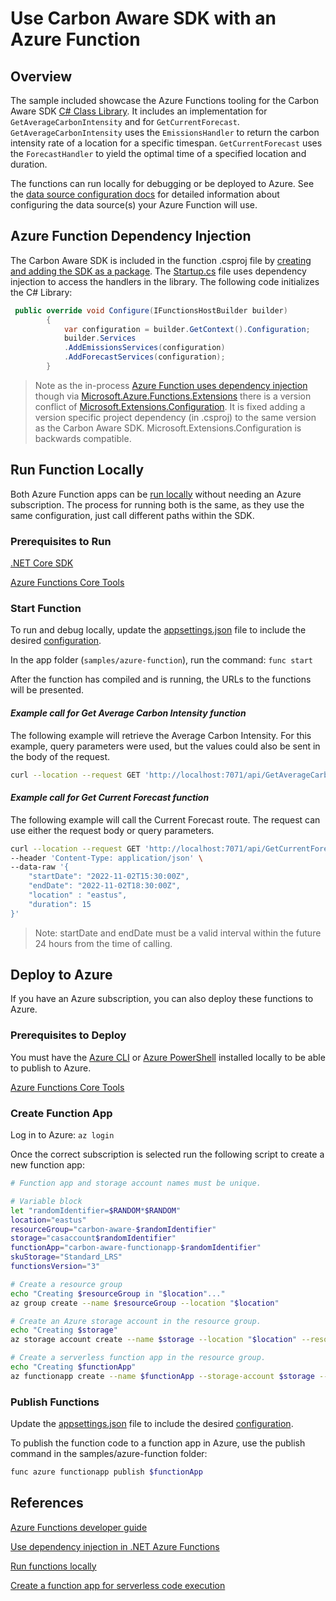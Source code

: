 # Use Carbon Aware SDK with an Azure Function

## Overview

The sample included showcase the Azure Functions tooling for the Carbon Aware
SDK [C# Class Library](../../docs/architecture/c-sharp-client-library.md). It
includes an implementation for `GetAverageCarbonIntensity` and for
`GetCurrentForecast`. `GetAverageCarbonIntensity` uses the `EmissionsHandler` to
return the carbon intensity rate of a location for a specific timespan.
`GetCurrentForecast` uses the `ForecastHandler` to yield the optimal time of a
specified location and duration.

The functions can run locally for debugging or be deployed to Azure. See the
[data source configuration docs](../../docs/configuration.md#datasources) for
detailed information about configuring the data source(s) your Azure Function
will use.

## Azure Function Dependency Injection

The Carbon Aware SDK is included in the function .csproj file by
[creating and adding the SDK as a package](../../docs/packaging.md#included-scripts).
The [Startup.cs](./Startup.cs) file uses dependency injection to access the
handlers in the library. The following code initializes the C# Library:

```C#
 public override void Configure(IFunctionsHostBuilder builder)
        {
            var configuration = builder.GetContext().Configuration;
            builder.Services
            .AddEmissionsServices(configuration)
            .AddForecastServices(configuration);
        }
```

> Note as the in-process
> [Azure Function uses dependency injection](https://learn.microsoft.com/en-us/azure/azure-functions/functions-dotnet-dependency-injection)
> though via
> [Microsoft.Azure.Functions.Extensions](https://www.nuget.org/packages/Microsoft.Azure.Functions.Extensions/)
> there is a version conflict of
> [Microsoft.Extensions.Configuration](https://www.nuget.org/packages/Microsoft.Extensions.Configuration).
> It is fixed adding a version specific project dependency (in .csproj) to the
> same version as the Carbon Aware SDK. Microsoft.Extensions.Configuration is
> backwards compatible.

## Run Function Locally

Both Azure Function apps can be
[run locally](https://learn.microsoft.com/azure/azure-functions/functions-develop-local)
without needing an Azure subscription. The process for running both is the same,
as they use the same configuration, just call different paths within the SDK.

### Prerequisites to Run

[.NET Core SDK](https://dotnet.microsoft.com/download)

[Azure Functions Core Tools](https://learn.microsoft.com/en-us/azure/azure-functions/functions-run-local)

### Start Function

To run and debug locally, update the [appsettings.json](appsettings.json) file
to include the desired [configuration](../../docs/configuration.md).

In the app folder (`samples/azure-function`), run the command: `func start`

After the function has compiled and is running, the URLs to the functions will
be presented.

#### _Example call for Get Average Carbon Intensity function_

The following example will retrieve the Average Carbon Intensity. For this
example, query parameters were used, but the values could also be sent in the
body of the request.

```bash
curl --location --request GET 'http://localhost:7071/api/GetAverageCarbonIntensity?startDate=2022-03-01T15:30:00Z&endDate=2022-03-01T18:30:00Z&location=eastus'
```

#### _Example call for Get Current Forecast function_

The following example will call the Current Forecast route. The request can use
either the request body or query parameters.

```bash
curl --location --request GET 'http://localhost:7071/api/GetCurrentForecast' \
--header 'Content-Type: application/json' \
--data-raw '{
    "startDate": "2022-11-02T15:30:00Z",
    "endDate": "2022-11-02T18:30:00Z",
    "location" : "eastus",
    "duration": 15
}'
```

> Note: startDate and endDate must be a valid interval within the future 24
> hours from the time of calling.

## Deploy to Azure

If you have an Azure subscription, you can also deploy these functions to Azure.

### Prerequisites to Deploy

You must have the
[Azure CLI](https://learn.microsoft.com/en-us/cli/azure/install-azure-cli) or
[Azure PowerShell](https://learn.microsoft.com/en-us/powershell/azure/install-az-ps)
installed locally to be able to publish to Azure.

[Azure Functions Core Tools](https://learn.microsoft.com/en-us/azure/azure-functions/functions-run-local)

### Create Function App

Log in to Azure: `az login`

Once the correct subscription is selected run the following script to create a
new function app:

```bash
# Function app and storage account names must be unique.

# Variable block
let "randomIdentifier=$RANDOM*$RANDOM"
location="eastus"
resourceGroup="carbon-aware-$randomIdentifier"
storage="casaccount$randomIdentifier"
functionApp="carbon-aware-functionapp-$randomIdentifier"
skuStorage="Standard_LRS"
functionsVersion="3"

# Create a resource group
echo "Creating $resourceGroup in "$location"..."
az group create --name $resourceGroup --location "$location"

# Create an Azure storage account in the resource group.
echo "Creating $storage"
az storage account create --name $storage --location "$location" --resource-group $resourceGroup --sku $skuStorage

# Create a serverless function app in the resource group.
echo "Creating $functionApp"
az functionapp create --name $functionApp --storage-account $storage --consumption-plan-location "$location" --resource-group $resourceGroup --functions-version $functionsVersion
```

### Publish Functions

Update the [appsettings.json](./appsettings.json) file to include the desired
[configuration](../../docs/configuration.md).

To publish the function code to a function app in Azure, use the publish command
in the samples/azure-function folder:

```bash
func azure functionapp publish $functionApp
```

## References

[Azure Functions developer guide](https://learn.microsoft.com/en-us/azure/azure-functions/functions-reference?tabs=blob)

[Use dependency injection in .NET Azure Functions](https://learn.microsoft.com/en-us/azure/azure-functions/functions-dotnet-dependency-injection)

[Run functions locally](https://learn.microsoft.com/en-us/azure/azure-functions/functions-run-local?tabs=v4%2Cwindows%2Ccsharp%2Cportal%2Cbash#start)

[Create a function app for serverless code execution](https://learn.microsoft.com/en-us/azure/azure-functions/scripts/functions-cli-create-serverless?source=recommendations)
